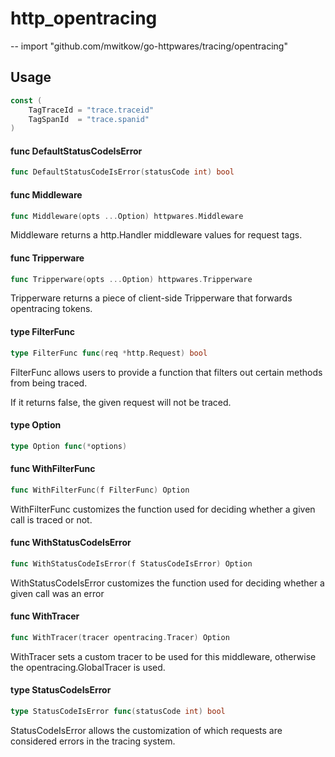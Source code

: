 # http_opentracing
--
    import "github.com/mwitkow/go-httpwares/tracing/opentracing"


## Usage

```go
const (
	TagTraceId = "trace.traceid"
	TagSpanId  = "trace.spanid"
)
```

#### func  DefaultStatusCodeIsError

```go
func DefaultStatusCodeIsError(statusCode int) bool
```

#### func  Middleware

```go
func Middleware(opts ...Option) httpwares.Middleware
```
Middleware returns a http.Handler middleware values for request tags.

#### func  Tripperware

```go
func Tripperware(opts ...Option) httpwares.Tripperware
```
Tripperware returns a piece of client-side Tripperware that forwards opentracing
tokens.

#### type FilterFunc

```go
type FilterFunc func(req *http.Request) bool
```

FilterFunc allows users to provide a function that filters out certain methods
from being traced.

If it returns false, the given request will not be traced.

#### type Option

```go
type Option func(*options)
```


#### func  WithFilterFunc

```go
func WithFilterFunc(f FilterFunc) Option
```
WithFilterFunc customizes the function used for deciding whether a given call is
traced or not.

#### func  WithStatusCodeIsError

```go
func WithStatusCodeIsError(f StatusCodeIsError) Option
```
WithStatusCodeIsError customizes the function used for deciding whether a given
call was an error

#### func  WithTracer

```go
func WithTracer(tracer opentracing.Tracer) Option
```
WithTracer sets a custom tracer to be used for this middleware, otherwise the
opentracing.GlobalTracer is used.

#### type StatusCodeIsError

```go
type StatusCodeIsError func(statusCode int) bool
```

StatusCodeIsError allows the customization of which requests are considered
errors in the tracing system.
